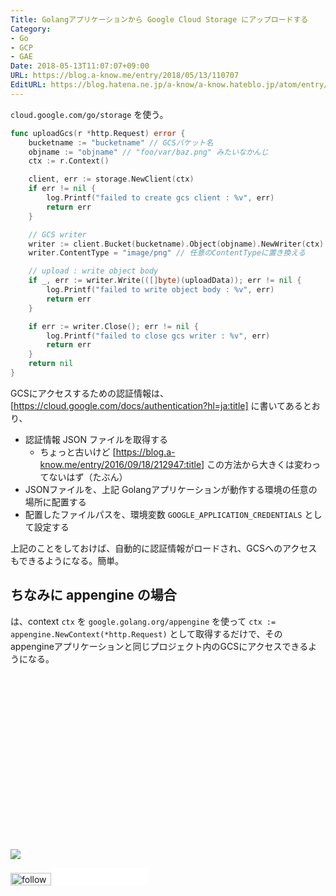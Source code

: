 ```yaml
---
Title: Golangアプリケーションから Google Cloud Storage にアップロードする
Category:
- Go
- GCP
- GAE
Date: 2018-05-13T11:07:07+09:00
URL: https://blog.a-know.me/entry/2018/05/13/110707
EditURL: https://blog.hatena.ne.jp/a-know/a-know.hateblo.jp/atom/entry/17391345971644016302
---
```


`cloud.google.com/go/storage` を使う。

```go
func uploadGcs(r *http.Request) error {
	bucketname := "bucketname" // GCSバケット名
	objname := "objname" // "foo/var/baz.png" みたいなかんじ
    ctx := r.Context()

	client, err := storage.NewClient(ctx)
    if err != nil {
        log.Printf("failed to create gcs client : %v", err)
        return err
    }

	// GCS writer
	writer := client.Bucket(bucketname).Object(objname).NewWriter(ctx)
	writer.ContentType = "image/png" // 任意のContentTypeに置き換える

	// upload : write object body
	if _, err := writer.Write(([]byte)(uploadData)); err != nil {
        log.Printf("failed to write object body : %v", err)
        return err
	}

	if err := writer.Close(); err != nil {
        log.Printf("failed to close gcs writer : %v", err)
        return err
	}
	return nil
}
```

GCSにアクセスするための認証情報は、[https://cloud.google.com/docs/authentication?hl=ja:title] に書いてあるとおり、

- 認証情報 JSON ファイルを取得する
    - ちょっと古いけど [https://blog.a-know.me/entry/2016/09/18/212947:title] この方法から大きくは変わってないはず（たぶん）
- JSONファイルを、上記 Golangアプリケーションが動作する環境の任意の場所に配置する
- 配置したファイルパスを、環境変数 `GOOGLE_APPLICATION_CREDENTIALS` として設定する


上記のことをしておけば、自動的に認証情報がロードされ、GCSへのアクセスもできるようになる。簡単。


## ちなみに appengine の場合
は、context `ctx` を `google.golang.org/appengine` を使って `ctx := appengine.NewContext(*http.Request)` として取得するだけで、その appengineアプリケーションと同じプロジェクト内のGCSにアクセスできるようになる。

<div>
<br>
<script async src="//pagead2.googlesyndication.com/pagead/js/adsbygoogle.js"></script>
<!-- article-bottom2 -->
<ins class="adsbygoogle"
     style="display:inline-block;width:300px;height:250px"
     data-ad-client="ca-pub-3463034538369189"
     data-ad-slot="5274552934"></ins>
<script>
(adsbygoogle = window.adsbygoogle || []).push({});
</script>

<a href="http://bit.ly/grass-graph" target='blank' rel="nofollow"><img src="https://cdn-ak.f.st-hatena.com/images/fotolife/a/a-know/20170405/20170405220342.png"></a>
<br>
</div>

<div>
<a href='http://cloud.feedly.com/#subscription%2Ffeed%2Fhttp%3A%2F%2Fblog.a-know.me%2Ffeed'  target='blank'><img id='feedlyFollow' src='//s3.feedly.com/img/follows/feedly-follow-rectangle-volume-small_2x.png' alt='follow us in feedly' width='65' height='20'></a>



<iframe src="//blog.hatena.ne.jp/a-know/a-know.hateblo.jp/subscribe/iframe" allowtransparency="true" frameborder="0" scrolling="no" width="150" height="28"></iframe>
</div>


<script src="https://moshi-moshi.moshimo.works/moshimoshi/a_know_blog/2018-05-13-110707?title=Golang%E3%82%A2%E3%83%97%E3%83%AA%E3%82%B1%E3%83%BC%E3%82%B7%E3%83%A7%E3%83%B3%E3%81%8B%E3%82%89%20Google%20Cloud%20Storage%20%E3%81%AB%E3%82%A2%E3%83%83%E3%83%97%E3%83%AD%E3%83%BC%E3%83%89%E3%81%99%E3%82%8B"></script>
